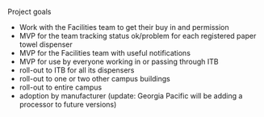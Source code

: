 Project goals

- Work with the Facilities team to get their buy in and permission
- MVP for the team tracking status ok/problem for each registered paper towel dispenser
- MVP for the Facilities team with useful notifications
- MVP for use by everyone working in or passing through ITB
- roll-out to ITB for all its dispensers
- roll-out to one or two other campus buildings
- roll-out to entire campus
- adoption by manufacturer (update: Georgia Pacific will be adding a processor to future versions)
